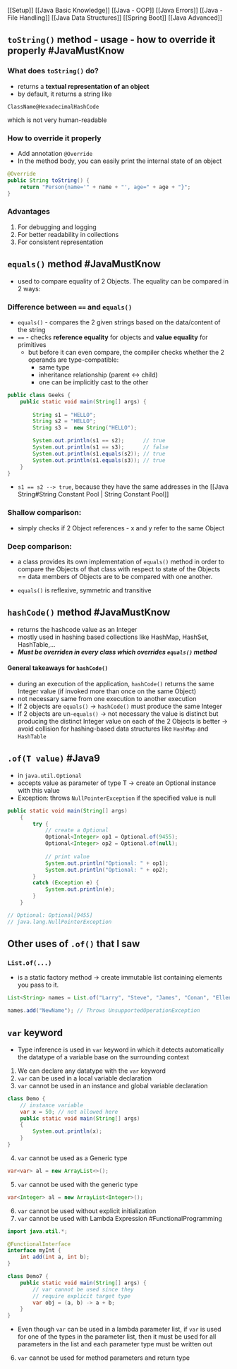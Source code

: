 [[Setup]]
[[Java Basic Knowledge]]
[[Java - OOP]]
[[Java Errors]]
[[Java - File Handling]]
[[Java Data Structures]]
[[Spring Boot]]
[[Java Advanced]]

## `toString()` method - usage - how to override it properly #JavaMustKnow
### What does `toString()` do?
- returns a **textual representation of an object**
- by default, it returns a string like
```
ClassName@HexadecimalHashCode
```
which is not very human-readable

### How to override it properly
- Add annotation `@Override`
- In the method body, you can easily print the internal state of an object
```java
@Override
public String toString() {
    return "Person{name='" + name + "', age=" + age + "}";
}
```
### Advantages
1. For debugging and logging
2. For better readability in collections
3. For consistent representation

## `equals()` method #JavaMustKnow 
- used to compare equality of 2 Objects. The equality can be compared in 2 ways:
### Difference between `==` and `equals()`
- `equals()` - compares the 2 given strings based on the data/content of the string
- `==` - checks **reference equality** for objects and **value equality** for primitives
	- but before it can even compare, the compiler checks whether the 2 operands are type-compatible:
		- same type
		- inheritance relationship (parent <-> child)
		- one can be implicitly cast to the other
```java
public class Geeks {
    public static void main(String[] args) {
      
        String s1 = "HELLO"; 
        String s2 = "HELLO";
        String s3 =  new String("HELLO");

        System.out.println(s1 == s2);      // true
        System.out.println(s1 == s3);      // false
        System.out.println(s1.equals(s2)); // true
        System.out.println(s1.equals(s3)); // true
    }
}
```
- `s1 == s2 --> true`, because they have the same addresses in the [[Java String#String Constant Pool | String Constant Pool]]

### Shallow comparison:
- simply checks if 2 Object references - x and y refer to the same Object

### Deep comparison:
- a class provides its own implementation of `equals()` method in order to compare the Objects of that class with respect to state of the Objects == data members of Objects are to be compared with one another. 
* `equals()` is reflexive, symmetric and transitive


## `hashCode()` method #JavaMustKnow 
- returns the hashcode value as an Integer
- mostly used in hashing based collections like HashMap, HashSet, HashTable,...
- ***Must be overriden in every class which overrides `equals()` method***

#### General takeaways for `hashCode()`
- during an execution of the application, `hashCode()` returns the same Integer value (if invoked more than once on the same Object)
- not necessary same from one execution to another execution
- If 2 objects are `equals()` -> `hashCode()` must produce the same Integer
- If 2 objects are un-`equals()` -> not necessary the value is distinct but producing the distinct Integer value on each of the 2 Objects is better -> avoid collision for hashing-based data structures like `HashMap` and `HashTable`

## `.of(T value)` #Java9
- in `java.util.Optional`
- accepts value as parameter of type T -> create an Optional instance with this value
- Exception: throws `NullPointerException` if the specified value is null
```java
public static void main(String[] args)
    {
		try {
			// create a Optional
	        Optional<Integer> op1 = Optional.of(9455);
	        Optional<Integer> op2 = Optional.of(null);
	
	        // print value
	        System.out.println("Optional: " + op1); 
	        System.out.println("Optional: " + op2);
		}
		catch (Exception e) {
			System.out.println(e);
		}
    }

// Optional: Optional[9455]
// java.lang.NullPointerException
```

## Other uses of `.of()` that I saw
### `List.of(...)`
- is a static factory method -> create immutable list containing elements you pass to it.
```java
List<String> names = List.of("Larry", "Steve", "James", "Conan", "Ellen");
```

```java
names.add("NewName"); // Throws UnsupportedOperationException
```


## `var` keyword
- Type inference is used in `var` keyword in which it detects automatically the datatype of a variable base on the surrounding context
1. We can declare any datatype with the `var` keyword
2. `var` can be used in a local variable declaration
3. `var` cannot be used in an instance and global variable declaration
```java
class Demo {
	// instance variable
	var x = 50; // not allowed here
	public static void main(String[] args)
	{
		System.out.println(x);
	}
}
```
4. `var` cannot be used as a Generic type
```java
var<var> al = new ArrayList<>();
```
5. `var` cannot be used with the generic type
```java
var<Integer> al = new ArrayList<Integer>();
```
6. `var` cannot be used without explicit initialization
7. `var` cannot be used with Lambda Expression #FunctionalProgramming 
```java
import java.util.*;

@FunctionalInterface
interface myInt {
	int add(int a, int b);
}

class Demo7 {
	public static void main(String[] args) {
		// var cannot be used since they 
		// require explicit target type
		var obj = (a, b) -> a + b;
	}
}
```
- Even though `var` can be used in a lambda parameter list, if `var` is used for one of the types in the parameter list, then it must be used for all parameters in the list and each parameter type must be written out
6. `var` cannot be used for method parameters and return type



